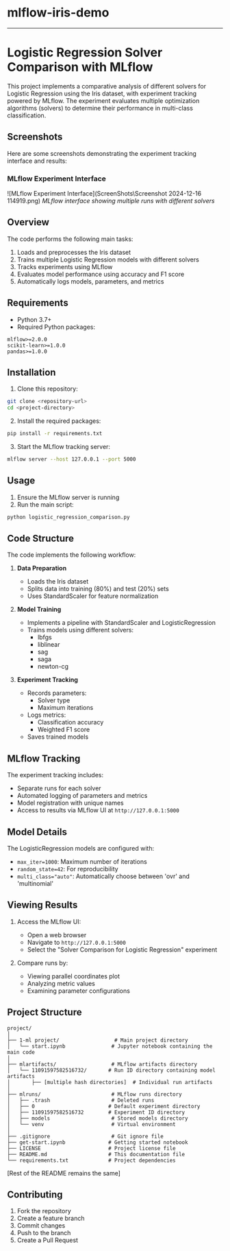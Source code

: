 # mlflow-iris-demo

---

# Logistic Regression Solver Comparison with MLflow

This project implements a comparative analysis of different solvers for Logistic Regression using the Iris dataset, with experiment tracking powered by MLflow. The experiment evaluates multiple optimization algorithms (solvers) to determine their performance in multi-class classification.

## Screenshots

Here are some screenshots demonstrating the experiment tracking interface and results:

### MLflow Experiment Interface
![MLflow Experiment Interface](ScreenShots\Screenshot 2024-12-16 114919.png)
*MLflow interface showing multiple runs with different solvers*


## Overview


The code performs the following main tasks:
1. Loads and preprocesses the Iris dataset
2. Trains multiple Logistic Regression models with different solvers
3. Tracks experiments using MLflow
4. Evaluates model performance using accuracy and F1 score
5. Automatically logs models, parameters, and metrics

## Requirements

- Python 3.7+
- Required Python packages:
```
mlflow>=2.0.0
scikit-learn>=1.0.0
pandas>=1.0.0
```

## Installation

1. Clone this repository:
```bash
git clone <repository-url>
cd <project-directory>
```

2. Install the required packages:
```bash
pip install -r requirements.txt
```

3. Start the MLflow tracking server:
```bash
mlflow server --host 127.0.0.1 --port 5000
```

## Usage

1. Ensure the MLflow server is running
2. Run the main script:
```bash
python logistic_regression_comparison.py
```

## Code Structure

The code implements the following workflow:

1. **Data Preparation**
   - Loads the Iris dataset
   - Splits data into training (80%) and test (20%) sets
   - Uses StandardScaler for feature normalization

2. **Model Training**
   - Implements a pipeline with StandardScaler and LogisticRegression
   - Trains models using different solvers:
     - lbfgs
     - liblinear
     - sag
     - saga
     - newton-cg

3. **Experiment Tracking**
   - Records parameters:
     - Solver type
     - Maximum iterations
   - Logs metrics:
     - Classification accuracy
     - Weighted F1 score
   - Saves trained models

## MLflow Tracking

The experiment tracking includes:
- Separate runs for each solver
- Automated logging of parameters and metrics
- Model registration with unique names
- Access to results via MLflow UI at `http://127.0.0.1:5000`

## Model Details

The LogisticRegression models are configured with:
- `max_iter=1000`: Maximum number of iterations
- `random_state=42`: For reproducibility
- `multi_class="auto"`: Automatically choose between 'ovr' and 'multinomial'

## Viewing Results

1. Access the MLflow UI:
   - Open a web browser
   - Navigate to `http://127.0.0.1:5000`
   - Select the "Solver Comparison for Logistic Regression" experiment

2. Compare runs by:
   - Viewing parallel coordinates plot
   - Analyzing metric values
   - Examining parameter configurations

## Project Structure

```
project/
│
├── 1-ml project/                  # Main project directory
│   └── start.ipynb               # Jupyter notebook containing the main code
│
├── mlartifacts/                  # MLflow artifacts directory
│   └── 11091597582516732/       # Run ID directory containing model artifacts
│       ├── [multiple hash directories]  # Individual run artifacts
│
├── mlruns/                       # MLflow runs directory
│   ├── .trash                    # Deleted runs
│   ├── 0                        # Default experiment directory
│   ├── 11091597582516732        # Experiment ID directory
│   ├── models                    # Stored models directory
│   └── venv                      # Virtual environment
│
├── .gitignore                    # Git ignore file
├── get-start.ipynb              # Getting started notebook
├── LICENSE                      # Project license file
├── README.md                    # This documentation file
└── requirements.txt             # Project dependencies
```

[Rest of the README remains the same]

## Contributing

1. Fork the repository
2. Create a feature branch
3. Commit changes
4. Push to the branch
5. Create a Pull Request
